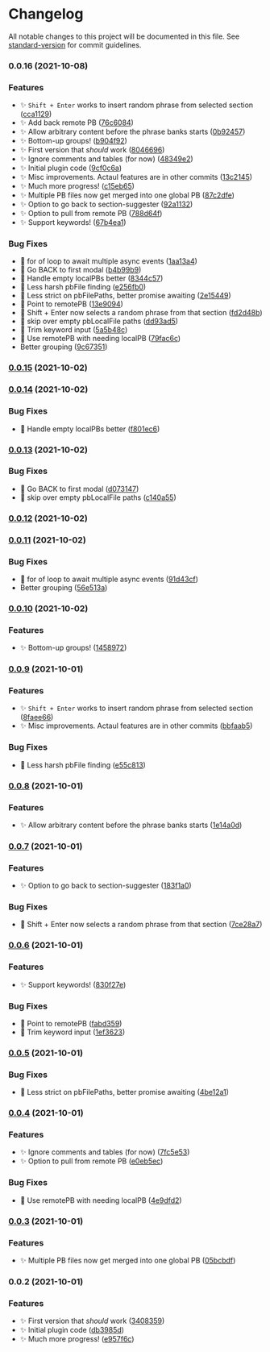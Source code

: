 # Changelog

All notable changes to this project will be documented in this file. See [standard-version](https://github.com/conventional-changelog/standard-version) for commit guidelines.

### 0.0.16 (2021-10-08)


### Features

* :sparkles: `Shift + Enter` works to insert random phrase from selected section ([cca1129](https://github.com/SkepticMystic/Phrase-Bank/commit/cca1129e441188b4cb376149c5091014a33066c3))
* :sparkles: Add back remote PB ([76c6084](https://github.com/SkepticMystic/Phrase-Bank/commit/76c6084adf93754af0d9e36d1cf9f496fc7469f2))
* :sparkles: Allow arbitrary content before the phrase banks starts ([0b92457](https://github.com/SkepticMystic/Phrase-Bank/commit/0b92457501c5c0b224d4819817bef50bf591acac))
* :sparkles: Bottom-up groups! ([b904f92](https://github.com/SkepticMystic/Phrase-Bank/commit/b904f926757872be2fd88a380a4d712615465312))
* :sparkles: First version that _should_ work ([8046696](https://github.com/SkepticMystic/Phrase-Bank/commit/8046696a55c3e5375bfce3dd628107d60fc793cb))
* :sparkles: Ignore comments and tables (for now) ([48349e2](https://github.com/SkepticMystic/Phrase-Bank/commit/48349e2b330569c697b06636555f9880e3718b36))
* :sparkles: Initial plugin code ([9cf0c6a](https://github.com/SkepticMystic/Phrase-Bank/commit/9cf0c6a398509c1eceba140f9ad1f4035162b8dd))
* :sparkles: Misc improvements. Actaul features are in other commits ([13c2145](https://github.com/SkepticMystic/Phrase-Bank/commit/13c214540a5249437372f311442ac2631c9a2c72))
* :sparkles: Much more progress! ([c15eb65](https://github.com/SkepticMystic/Phrase-Bank/commit/c15eb65bebcab58ff070b0561ba8c6f96ffc1761))
* :sparkles: Multiple PB files now get merged into one global PB ([87c2dfe](https://github.com/SkepticMystic/Phrase-Bank/commit/87c2dfe9492512d1b52893e573b8e167e780f60a))
* :sparkles: Option to go back to section-suggester ([92a1132](https://github.com/SkepticMystic/Phrase-Bank/commit/92a11325677976a06a6ad718cd0f3c19ab21feb9))
* :sparkles: Option to pull from remote PB ([788d64f](https://github.com/SkepticMystic/Phrase-Bank/commit/788d64f8b5dd61c51fbabf5a8071d57b99e07c83))
* :sparkles: Support keywords! ([67b4ea1](https://github.com/SkepticMystic/Phrase-Bank/commit/67b4ea1d873758414fbe6d5c746e01b499435fe0))


### Bug Fixes

* :bug: for of loop to await multiple async events ([1aa13a4](https://github.com/SkepticMystic/Phrase-Bank/commit/1aa13a4f760f4a1d5217676ad9c85ffc7681b423))
* :bug: Go BACK to first modal ([b4b99b9](https://github.com/SkepticMystic/Phrase-Bank/commit/b4b99b94ea3a78866794425d226ea13d5dd80978))
* :bug: Handle empty localPBs better ([8344c57](https://github.com/SkepticMystic/Phrase-Bank/commit/8344c571cbc55d1a8173563572bda504e20469d6))
* :bug: Less harsh pbFile finding ([e256fb0](https://github.com/SkepticMystic/Phrase-Bank/commit/e256fb065a68c4d380b2ccd06b71cb2a85235712))
* :bug: Less strict on pbFilePaths, better promise awaiting ([2e15449](https://github.com/SkepticMystic/Phrase-Bank/commit/2e1544956632dde7467cd899d91a71c666cbb3af))
* :bug: Point to remotePB ([13e9094](https://github.com/SkepticMystic/Phrase-Bank/commit/13e9094a8de1660e2fa15134d784dac3ced9a04b))
* :bug: Shift + Enter now selects a random phrase from that section ([fd2d48b](https://github.com/SkepticMystic/Phrase-Bank/commit/fd2d48bdb15a88a6ffeba7dda235f0bfd98af09f))
* :bug: skip over empty pbLocalFile paths ([dd93ad5](https://github.com/SkepticMystic/Phrase-Bank/commit/dd93ad5ba49d3186b7d45c1412bcac22d3ee107a))
* :bug: Trim keyword input ([5a5b48c](https://github.com/SkepticMystic/Phrase-Bank/commit/5a5b48c86b028149c3429261232c33d762d858c0))
* :bug: Use remotePB with needing localPB ([79fac6c](https://github.com/SkepticMystic/Phrase-Bank/commit/79fac6c8410b8d336390f53c3ee7b42444f977ca))
* Better grouping ([9c67351](https://github.com/SkepticMystic/Phrase-Bank/commit/9c673516b9a1b17b2a292770ff1357233858883a))

### [0.0.15](https://github.com/SkepticMystic/Phrase-Bank/compare/0.0.14...0.0.15) (2021-10-02)

### [0.0.14](https://github.com/SkepticMystic/Phrase-Bank/compare/0.0.13...0.0.14) (2021-10-02)


### Bug Fixes

* :bug: Handle empty localPBs better ([f801ec6](https://github.com/SkepticMystic/Phrase-Bank/commit/f801ec649a89c93bc2e74b43236c91873387a341))

### [0.0.13](https://github.com/SkepticMystic/Phrase-Bank/compare/0.0.12...0.0.13) (2021-10-02)


### Bug Fixes

* :bug: Go BACK to first modal ([d073147](https://github.com/SkepticMystic/Phrase-Bank/commit/d073147e4fb2ee5a802dadb9d243c887ff24c396))
* :bug: skip over empty pbLocalFile paths ([c140a55](https://github.com/SkepticMystic/Phrase-Bank/commit/c140a556c3d42d73fda6c166e0fe8c915221627c))

### [0.0.12](https://github.com/SkepticMystic/Phrase-Bank/compare/0.0.11...0.0.12) (2021-10-02)

### [0.0.11](https://github.com/SkepticMystic/Phrase-Bank/compare/0.0.10...0.0.11) (2021-10-02)


### Bug Fixes

* :bug: for of loop to await multiple async events ([91d43cf](https://github.com/SkepticMystic/Phrase-Bank/commit/91d43cf2b55eaee36a0600cdfb0b7b33fb52a698))
* Better grouping ([56e513a](https://github.com/SkepticMystic/Phrase-Bank/commit/56e513a5e6e2bb068f3b9e6b708b7c20db7d8882))

### [0.0.10](https://github.com/SkepticMystic/Phrase-Bank/compare/0.0.9...0.0.10) (2021-10-02)


### Features

* :sparkles: Bottom-up groups! ([1458972](https://github.com/SkepticMystic/Phrase-Bank/commit/1458972a0a32b51e0eb2f5c1d30bac1e7b18eb19))

### [0.0.9](https://github.com/SkepticMystic/Phrase-Bank/compare/0.0.8...0.0.9) (2021-10-01)


### Features

* :sparkles: `Shift + Enter` works to insert random phrase from selected section ([8faee66](https://github.com/SkepticMystic/Phrase-Bank/commit/8faee66455d3f504c368b636ef013d1545edf825))
* :sparkles: Misc improvements. Actaul features are in other commits ([bbfaab5](https://github.com/SkepticMystic/Phrase-Bank/commit/bbfaab5948f42f07369c6e878f26154cd7cb9818))


### Bug Fixes

* :bug: Less harsh pbFile finding ([e55c813](https://github.com/SkepticMystic/Phrase-Bank/commit/e55c8130f591c607b0551893b1f5abc10cff9862))

### [0.0.8](https://github.com/SkepticMystic/Phrase-Bank/compare/0.0.7...0.0.8) (2021-10-01)


### Features

* :sparkles: Allow arbitrary content before the phrase banks starts ([1e14a0d](https://github.com/SkepticMystic/Phrase-Bank/commit/1e14a0d4819686d1fb3b49ba70574a6c914261f5))

### [0.0.7](https://github.com/SkepticMystic/Phrase-Bank/compare/0.0.6...0.0.7) (2021-10-01)


### Features

* :sparkles: Option to go back to section-suggester ([183f1a0](https://github.com/SkepticMystic/Phrase-Bank/commit/183f1a09e7f1d9af715d371b1dc8dcc17fb1add0))


### Bug Fixes

* :bug: Shift + Enter now selects a random phrase from that section ([7ce28a7](https://github.com/SkepticMystic/Phrase-Bank/commit/7ce28a75f63f870213f3b2846cb6de20f2893a3f))

### [0.0.6](https://github.com/SkepticMystic/Phrase-Bank/compare/0.0.5...0.0.6) (2021-10-01)


### Features

* :sparkles: Support keywords! ([830f27e](https://github.com/SkepticMystic/Phrase-Bank/commit/830f27e5fe79ae7715382512c098fa2d8ca85603))


### Bug Fixes

* :bug: Point to remotePB ([fabd359](https://github.com/SkepticMystic/Phrase-Bank/commit/fabd359c8bea39d7a4294d053d1ab400761c92fe))
* :bug: Trim keyword input ([1ef3623](https://github.com/SkepticMystic/Phrase-Bank/commit/1ef3623b523eb7fbec9f18ea6e09ef1068d51840))

### [0.0.5](https://github.com/SkepticMystic/Phrase-Bank/compare/0.0.4...0.0.5) (2021-10-01)


### Bug Fixes

* :bug: Less strict on pbFilePaths, better promise awaiting ([4be12a1](https://github.com/SkepticMystic/Phrase-Bank/commit/4be12a13cba2deb77a68ff07b0bfc12f8fc6e300))

### [0.0.4](https://github.com/SkepticMystic/Phrase-Bank/compare/0.0.3...0.0.4) (2021-10-01)


### Features

* :sparkles: Ignore comments and tables (for now) ([7fc5e53](https://github.com/SkepticMystic/Phrase-Bank/commit/7fc5e53cc75dffc8f999c8fdee7cb38b60cf86cc))
* :sparkles: Option to pull from remote PB ([e0eb5ec](https://github.com/SkepticMystic/Phrase-Bank/commit/e0eb5eca2590120cc2a02de436375b378850ea97))


### Bug Fixes

* :bug: Use remotePB with needing localPB ([4e9dfd2](https://github.com/SkepticMystic/Phrase-Bank/commit/4e9dfd228bc09cf506e88150498d2c973a472f21))

### [0.0.3](https://github.com/SkepticMystic/Phrase-Bank/compare/0.0.2...0.0.3) (2021-10-01)


### Features

* :sparkles: Multiple PB files now get merged into one global PB ([05bcbdf](https://github.com/SkepticMystic/Phrase-Bank/commit/05bcbdfb3430a9c79eccec2e1513687584c352e9))

### 0.0.2 (2021-10-01)


### Features

* :sparkles: First version that _should_ work ([3408359](https://github.com/SkepticMystic/Phrase-Bank/commit/34083591e4de89b66b3fb92127b57ba4a4276b6a))
* :sparkles: Initial plugin code ([db3985d](https://github.com/SkepticMystic/Phrase-Bank/commit/db3985da021d53c80a0fd428bc4e2a9a40f65667))
* :sparkles: Much more progress! ([e957f6c](https://github.com/SkepticMystic/Phrase-Bank/commit/e957f6c59179d6c77a7f65bc40ca293bc04fc829))
